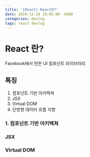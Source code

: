 ```yaml
---
title: '[React] React란?'
date: 2019-12-24 18:05:00 -0400
categories: devlog
tags: react devlog
---
```


# React 란?

Facebook에서 만든 UI 컴포넌트 라이브러리

## 특징

1. 컴포넌트 기반 아키텍쳐
2. JSX
3. Virtual DOM
4. 단방향 데이터 흐름 지향

### 1. 컴포넌트 기반 아키텍쳐

### JSX

### Virtual DOM

###
